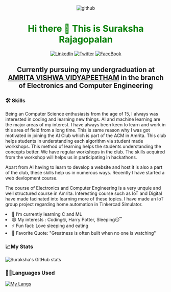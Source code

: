 <div align="center">
  <img src="https://user-images.githubusercontent.com/91787553/194712680-9f633ef9-b170-422b-a1c7-2483dfcff3c2.png"  alt="github">
  </div>
  <div align="center">
  <h1 style='color: green; text-align: center;'> Hi there 👋 This is Suraksha Rajagopalan </h1>
  <a href="https://www.linkedin.com/in/suraksha-rajagopalan-9769891b7/"><img alt="LinkedIn" src="https://img.shields.io/badge/linkedin-%230077B5.svg?style=for-the-badge&logo=linkedin&logoColor=white"></a>
  <a href="https://twitter.com/R_Suraksha"><img alt="Twitter" src="https://img.shields.io/badge/Twitter-1DA1F2?style=for-the-badge&logo=twitter&logoColor=white"></a>
  <a href="https://www.facebook.com/suraksha.r.56"><img alt="FaceBook" src="https://img.shields.io/badge/Facebook-1877F2?style=for-the-badge&logo=facebook&logoColor=white"></a>
  
</div>
  
<div align="center">
<h2>Currently pursuing my undergraduation at <a href="https://amrita.edu/campus/amritapuri/" target="_main">AMRITA VISHWA VIDYAPEETHAM</a> in the branch of Electronics and Computer Engineering </h2>
</div>
<div>
  <h3>🛠️ Skills</h3>
<p> Being an Computer Science enthusiasts from the age of 15, I always was interested in coding and learning new things. AI and machine learning are the major areas of my interest. I have always been keen to learn and work in this area of field from a long time. This is same reason why I was got motivated in joining the AI Club which is part of the ACM in Amrita. This club helps students in understanding each algorithm via student made workshops. This method of learning helps the students understanding the concepts better. We have regular workshops in the club. The skills acquired from the workshop will helps us in participating in hackathons.</p>
  <p> Apart from AI having to learn to develop a website and host it is also a part of the club, these skills help us in numerous ways. Recently I have started a web devlopment course. </p>
  <p>The course of Electronics and Computer Engineering is a very unquie and well structured course in Amrita. Interesting course such as IoT and Digital have made facinated into learning more of these topics. I have made an IoT group project regarding home automation in Tinkercad Simulator.</p>
  
  </div>
  <li>🌱 I’m currently learning C and ML</li>
<li>😄 My interests : Coding🤓, Harry Potter, Sleeping😴</li>
<li>⚡ Fun fact: Love sleeping and eating </li>
<li>💬 Favorite Quote: "Greatness is often built when no one is watching"</li>

<h3>📈My Stats</h3>


![Suraksha's GitHub stats](https://github-readme-stats.vercel.app/api?username=Suraksha-Rajagopalan&show_icons=true&theme=radical)


<h3>👨‍💻Languages Used</h3>

[![My Langs](https://github-readme-stats.vercel.app/api/top-langs/?username=Suraksha-Rajagopalan&layout=compact)](https://github.com/anuraghazra/github-readme-stats)


